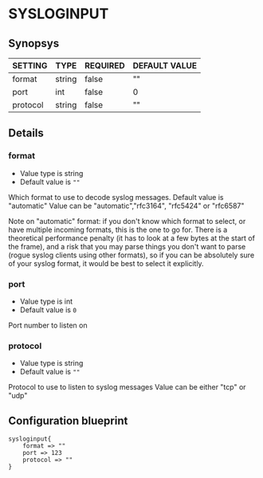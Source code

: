 # SYSLOGINPUT


## Synopsys


| SETTING  |  TYPE  | REQUIRED | DEFAULT VALUE |
|----------|--------|----------|---------------|
| format   | string | false    | ""            |
| port     | int    | false    |             0 |
| protocol | string | false    | ""            |


## Details

### format
* Value type is string
* Default value is `""`

Which format to use to decode syslog messages. Default value is "automatic"
Value can be "automatic","rfc3164", "rfc5424" or "rfc6587"

Note on "automatic" format: if you don't know which format to select,
or have multiple incoming formats, this is the one to go for.
There is a theoretical performance penalty (it has to look at a few bytes
at the start of the frame), and a risk that you may parse things you don't want to parse
(rogue syslog clients using other formats), so if you can be absolutely sure of your syslog
format, it would be best to select it explicitly.

### port
* Value type is int
* Default value is `0`

Port number to listen on

### protocol
* Value type is string
* Default value is `""`

Protocol to use to listen to syslog messages
Value can be either "tcp" or "udp"



## Configuration blueprint

```
sysloginput{
	format => ""
	port => 123
	protocol => ""
}
```
